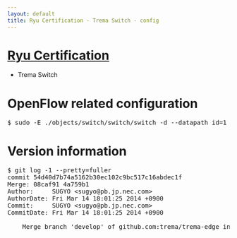 ```yaml
---
layout: default
title: Ryu Certification - Trema Switch - config
---
```

# [Ryu Certification](http://osrg.github.io/ryu/certification.html)
* Trema Switch

# OpenFlow related configuration
<pre>
$ sudo -E ./objects/switch/switch/switch -d --datapath_id=1 --server_ip=10.24.100.30 --server_port=6633 --switch_ports=eth1,eth2
</pre>

# Version information
<pre>
$ git log -1 --pretty=fuller
commit 54d40d7b74a5162b30ec102c9bc517c16abdec1f
Merge: 08caf91 4a759b1
Author:     SUGYO &lt;sugyo@pb.jp.nec.com&gt;
AuthorDate: Fri Mar 14 18:01:25 2014 +0900
Commit:     SUGYO &lt;sugyo@pb.jp.nec.com&gt;
CommitDate: Fri Mar 14 18:01:25 2014 +0900

    Merge branch 'develop' of github.com:trema/trema-edge into develop
</pre>
